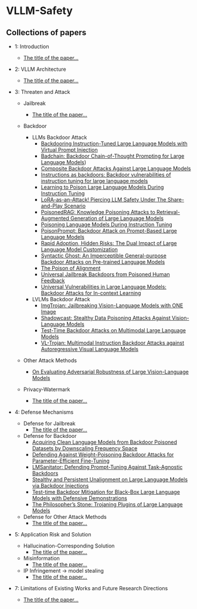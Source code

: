 # VLLM-Safety


## Collections of papers
- 1: Introduction
     - [The title of the paper...](https://arxiv.org/abs/2403.17336)
- 2: VLLM Architecture
     - [The title of the paper...](https://arxiv.org/abs/2403.17336)
- 3: Threaten and Attack
     - Jailbreak
        - [The title of the paper...](https://arxiv.org/abs/2403.17336)
       
     - Backdoor
          - LLMs Backdoor Attack  
             - [Backdooring Instruction-Tuned Large Language Models with Virtual Prompt Injection](https://openreview.net/pdf?id=A3y6CdiUP5)
             - [Badchain: Backdoor Chain-of-Thought Prompting for Large Language Models](https://arxiv.org/pdf/2401.12242.pdf))
             - [Composite Backdoor Attacks Against Large Language Models](https://arxiv.org/pdf/2310.07676.pdf)
             - [Instructions as backdoors: Backdoor vulnerabilities of instruction tuning for large language models](https://arxiv.org/abs/2403.17336)
             - [Learning to Poison Large Language Models During Instruction Tuning](https://arxiv.org/pdf/2402.13459.pdf)
             - [LoRA-as-an-Attack! Piercing LLM Safety Under The Share-and-Play Scenario](https://openreview.net/pdf?id=EV46z1RKhz3)
             - [PoisonedRAG: Knowledge Poisoning Attacks to Retrieval-Augmented Generation of Large Language Models](https://arxiv.org/pdf/2402.07867.pdf)
             - [Poisoning Language Models During Instruction Tuning](https://proceedings.mlr.press/v202/wan23b/wan23b.pdf)
             - [PoisonPrompt: Backdoor Attack on Prompt-Based Large Language Models](https://arxiv.org/html/2310.12439v2)
             - [Rapid Adoption, Hidden Risks: The Dual Impact of Large Language Model Customization](https://arxiv.org/pdf/2402.09179.pdf)
             - [Syntactic Ghost: An Imperceptible General-purpose Backdoor Attacks on Pre-trained Language Models](https://arxiv.org/pdf/2402.18945.pdf)
             - [The Poison of Alignment](https://arxiv.org/pdf/2308.13449.pdf)
             - [Universal Jailbreak Backdoors from Poisoned Human Feedback](https://arxiv.org/pdf/2311.14455.pdf)
             - [Universal Vulnerabilities in Large Language Models: Backdoor Attacks for In-context Learning](https://www.researchgate.net/profile/Shuai-Zhao-68/publication/377810700_Universal_Vulnerabilities_in_Large_Language_Models_Backdoor_Attacks_for_In-context_Learning/links/65cf68ae476dd15fb33c7a65/Universal-Vulnerabilities-in-Large-Language-Models-Backdoor-Attacks-for-In-context-Learning.pdf)
          - LVLMs Backdoor Attack
             - [ImgTrojan: Jailbreaking Vision-Language Models with ONE Image](https://arxiv.org/pdf/2403.02910.pdf)
             - [Shadowcast: Stealthy Data Poisoning Attacks Against Vision-Language Models](https://arxiv.org/pdf/2402.06659.pdf)
             - [Test-Time Backdoor Attacks on Multimodal Large Language Models](https://arxiv.org/pdf/2402.08577.pdf)
             - [VL-Trojan: Multimodal Instruction Backdoor Attacks against Autoregressive Visual Language Models
](https://arxiv.org/pdf/2402.13851.pdf)

     - Other Attack Methods
        - [On Evaluating Adversarial Robustness of Large Vision-Language Models
](https://arxiv.org/abs/2305.16934)
     - Privacy-Watermark
        - [The title of the paper...](https://arxiv.org/abs/2403.17336)
- 4: Defense Mechanisms
     - Defense for Jailbreak
       - [The title of the paper...](https://arxiv.org/abs/2403.17336)
     - Defense for Backdoor
       - [Acquiring Clean Language Models from Backdoor Poisoned Datasets by Downscaling Frequency Space](https://arxiv.org/pdf/2402.12026.pdf)
       - [Defending Against Weight-Poisoning Backdoor Attacks for Parameter-Efficient Fine-Tuning](https://arxiv.org/pdf/2402.12168.pdf)
       - [LMSanitator: Defending Prompt-Tuning Against Task-Agnostic Backdoors](https://arxiv.org/pdf/2308.13904.pdf)
       - [Stealthy and Persistent Unalignment on Large Language Models via Backdoor Injections](https://arxiv.org/pdf/2312.00027.pdf)
       - [Test-time Backdoor Mitigation for Black-Box Large Language Models with Defensive Demonstrations](https://arxiv.org/pdf/2311.09763.pdf)
       - [The Philosopher’s Stone: Trojaning Plugins of Large Language Models](https://arxiv.org/abs/2312.00374)
     - Defense for Other Attack Methods
       - [The title of the paper...](https://arxiv.org/abs/2403.17336)
- 5: Application Risk and Solution
     - Hallucination-Corresponding Solution
       - [The title of the paper...](https://arxiv.org/abs/2403.17336)
     - Misinformation
       - [The title of the paper...](https://arxiv.org/abs/2403.17336)
     - IP Infringement -> model stealing
       - [The title of the paper...](https://arxiv.org/abs/2403.17336)


- 7: Limitations of Existing Works and Future Research Directions
    - [The title of the paper...](https://arxiv.org/abs/2403.17336)
       
